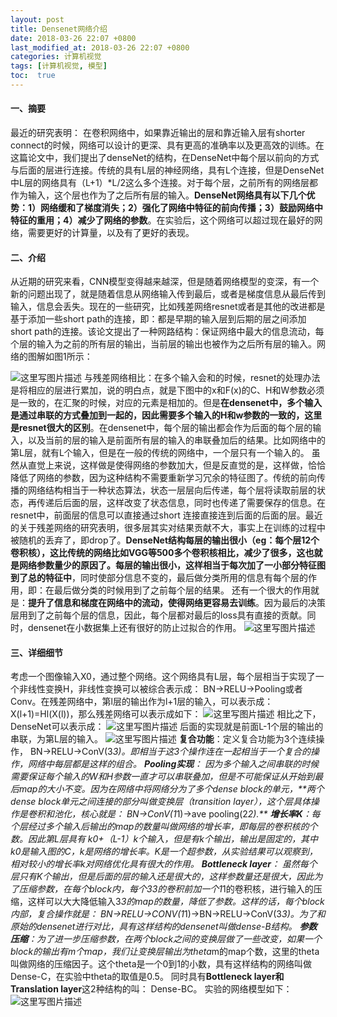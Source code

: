 ```yaml
---
layout: post
title: Densenet网络介绍
date: 2018-03-26 22:07 +0800
last_modified_at: 2018-03-26 22:07 +0800
categories: 计算机视觉
tags: [计算机视觉, 模型]
toc:  true
---
```


#### 一、摘要
最近的研究表明： 在卷积网络中，如果靠近输出的层和靠近输入层有shorter connect的时候，网络可以设计的更深、具有更高的准确率以及更高效的训练。在这篇论文中，我们提出了denseNet的结构，在DenseNet中每个层以前向的方式与后面的层进行连接。传统的具有L层的神经网络，具有L个连接，但是DenseNet中L层的网络具有（L+1）*L/2这么多个连接。对于每个层，之前所有的网络层都作为输入，这个层也作为了之后所有层的输入。**DenseNet网络具有以下几个优势：1）网络缓和了梯度消失；2）强化了网络中特征的前向传播；3）鼓励网络中特征的重用；4）减少了网络的参数**。在实验后，这个网络可以超过现在最好的网络，需要更好的计算量，以及有了更好的表现。
#### 二、介绍
从近期的研究来看，CNN模型变得越来越深，但是随着网络模型的变深，有一个新的问题出现了，就是随着信息从网络输入传到最后，或者是梯度信息从最后传到输入，信息会丢失。现在的一些研究，比如残差网络resnet或者是其他的改进都是基于添加一些short path的连接，即：都是早期的输入层到后期的层之间添加short path的连接。该论文提出了一种网路结构：保证网络中最大的信息流动，每个层的输入为之前的所有层的输出，当前层的输出也被作为之后所有层的输入。网络的图解如图1所示：

![这里写图片描述](https://img-blog.csdn.net/20180326192023644?watermark/2/text/aHR0cHM6Ly9ibG9nLmNzZG4ubmV0L3UwMTIyNzMxMjc=/font/5a6L5L2T/fontsize/400/fill/I0JBQkFCMA==/dissolve/70)
与残差网络相比：在多个输入会和的时候，resnet的处理办法是将相应的层进行累加，说的明白点，就是下图中的x和F(x)的C、H和W参数必须是一致的，在汇聚的时候，对应的元素是相加的。但是**在densenet中，多个输入是通过串联的方式叠加到一起的，因此需要多个输入的H和w参数的一致的，这里是resnet很大的区别**。在densenet中，每个层的输出都会作为后面的每个层的输入，以及当前的层的输入是前面所有层的输入的串联叠加后的结果。比如网络中的第L层，就有L个输入，但是在一般的传统的网络中，一个层只有一个输入的。
虽然从直觉上来说，这样做是使得网络的参数加大，但是反直觉的是，这样做，恰恰降低了网络的参数，因为这种结构不需要重新学习冗余的特征图了。传统的前向传播的网络结构相当于一种状态算法，状态一层层向后传递，每个层将读取前层的状态，再传递后后面的层，这样改变了状态信息，同时也传递了需要保存的信息。在resnet中，前面层的信息可以直接通过short 连接直接连到后面的后面的层。最近的关于残差网络的研究表明，很多层其实对结果贡献不大，事实上在训练的过程中被随机的丢弃了，即drop了。**DenseNet结构每层的输出很小（eg：每个层12个卷积核），这比传统的网络比如VGG等500多个卷积核相比，减少了很多，这也就是网络参数量少的原因了。每层的输出很小，这样相当于每次加了一小部分特征图到了总的特征中**，同时使部分信息不变的，最后做分类所用的信息有每个层的作用，即：在最后做分类的时候用到了之前每个层的结果。
还有一个很大的作用就是：**提升了信息和梯度在网络中的流动，使得网络更容易去训练**。因为最后的决策层用到了之前每个层的信息，因此，每个层都对最后的loss具有直接的贡献。同时，densenet在小数据集上还有很好的防止过拟合的作用。
![这里写图片描述](https://img-blog.csdn.net/20180326192136346?watermark/2/text/aHR0cHM6Ly9ibG9nLmNzZG4ubmV0L3UwMTIyNzMxMjc=/font/5a6L5L2T/fontsize/400/fill/I0JBQkFCMA==/dissolve/70)
#### 三、详细细节
考虑一个图像输入X0，通过整个网络。这个网络具有L层，每个层相当于实现了一个非线性变换H，非线性变换可以被综合表示成： BN->RELU->Pooling或者Conv。在残差网络中，第l层的输出作为l+1层的输入，可以表示成： X(l+1)=Hl(X(l))，那么残差网络可以表示成如下：
![这里写图片描述](https://img-blog.csdn.net/20180326192248616?watermark/2/text/aHR0cHM6Ly9ibG9nLmNzZG4ubmV0L3UwMTIyNzMxMjc=/font/5a6L5L2T/fontsize/400/fill/I0JBQkFCMA==/dissolve/70)
 相比之下，DenseNet可以表示成：
 ![这里写图片描述](https://img-blog.csdn.net/20180326192325167?watermark/2/text/aHR0cHM6Ly9ibG9nLmNzZG4ubmV0L3UwMTIyNzMxMjc=/font/5a6L5L2T/fontsize/400/fill/I0JBQkFCMA==/dissolve/70)
 后面的实现就是前面L-1个层的输出的串联，为第L层的输入。
 ![这里写图片描述](https://img-blog.csdn.net/20180326192356291?watermark/2/text/aHR0cHM6Ly9ibG9nLmNzZG4ubmV0L3UwMTIyNzMxMjc=/font/5a6L5L2T/fontsize/400/fill/I0JBQkFCMA==/dissolve/70)
 **复合功能**：定义复合功能为3个连续操作， BN->RELU->ConV(3*3)。即相当于这3个操作连在一起相当于一个复合的操作，网络中每层都是这样的组合。
**Pooling实现**： 因为多个输入之间串联的时候需要保证每个输入的W和H参数一直才可以串联叠加，但是不可能保证从开始到最后map的大小不变。因为在网络中将网络分为了多个dense block的单元，**两个dense block单元之间连接的部分叫做变换层（transition layer），这个层具体操作是卷积和池化，核心就是： BN->ConV(1*1)->ave pooling(2*2).**
**增长率K**：每个层经过多个输入后输出的map的数量叫做网络的增长率，即每层的卷积核的个数。因此第L层具有 k0+（L-1）*k个输入，但是有k个输出，输出是固定的，其中k0是输入图的C，k是网络的增长率。K是一个超参数，从实验结果可以观察到，相对较小的增长率k对网络优化具有很大的作用。
**Bottleneck layer**： 虽然每个层只有K个输出，但是后面的层的输入还是很大的，这样参数量还是很大，因此为了压缩参数，在每个block内，每个3*3的卷积前加一个1*1的卷积核，进行输入的压缩，这样可以大大降低输入3*3的map的数量，降低了参数。这样的话，每个block内部，复合操作就是： BN->RELU->CONV(1*1)->BN->RELU->ConV(3*3)。为了和原始的densenet进行对比，具有这样结构的densenet叫做dense-B结构。
**参数压缩**：为了进一步压缩参数，在两个block之间的变换层做了一些改变，如果一个block的输出有m个map，我们让变换层输出为theta*m的map个数，这里的theta叫做网络的压缩因子。这个theta是一个0到1的小数，具有这样结构的网络叫做Dense-C，在实验中theta的取值是0.5。
同时具有**Bottleneck layer和Translation layer**这2种结构的叫： Dense-BC。
实验的网络模型如下：
![这里写图片描述](https://img-blog.csdn.net/20180326192434790?watermark/2/text/aHR0cHM6Ly9ibG9nLmNzZG4ubmV0L3UwMTIyNzMxMjc=/font/5a6L5L2T/fontsize/400/fill/I0JBQkFCMA==/dissolve/70)